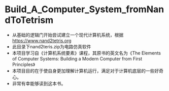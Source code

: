 # Build_A_Computer_System_fromNandToTetrism  
- 从基础的逻辑门开始尝试建立一个现代计算机系统，根据<https://www.nand2tetris.org>  
- 此目录下nand2teris.zip为电路仿真软件
- 本项目学习自《计算机系统要素》课程，其原书的英文名为《The Elements of Computer Systems: Building a Modern Computer from First Principles》  
- 本项目目的在于使自身更加理解计算机运行，满足对于计算机底层的一些好奇心。  
- 非常有幸能够读到这本书。  
